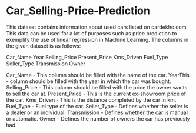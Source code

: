 # Car_Selling-Price-Prediction
This dataset contains information about used cars listed on cardekho.com This data can be used for a lot of purposes such as price prediction to exemplify the use of linear regression in Machine Learning. The columns in the given dataset is as follows:

Car_Name
Year
Selling_Price
Present_Price
Kms_Driven
Fuel_Type
Seller_Type
Transmission
Owner


Car_Name - This column should be filled with the name of the car.
YearThis - column should be filled with the year in which the car was bought.
Selling_Price - This column should be filled with the price the owner wants to sell the car at.
Present_Price - This is the current ex-showroom price of the car.
Kms_Driven - This is the distance completed by the car in km.
Fuel_Type - Fuel type of the car.
Seller_Type - Defines whether the seller is a dealer or an individual.
Transmission - Defines whether the car is manual or automatic.
Owner - Defines the number of owners the car has previously had.
